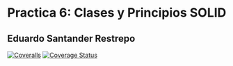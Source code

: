 # Practica 6: Clases y Principios SOLID

## Eduardo Santander Restrepo

[![Coveralls](https://github.com/ULL-ESIT-INF-DSI-2425/prct05-objects-classes-interfaces-Eduardosntr/actions/workflows/coveralls.yaml/badge.svg)](https://github.com/ULL-ESIT-INF-DSI-2425/prct05-objects-classes-interfaces-Eduardosntr/actions/workflows/coveralls.yaml)
[![Coverage Status](https://coveralls.io/repos/github/ULL-ESIT-INF-DSI-2425/prct05-objects-classes-interfaces-Eduardosntr/badge.svg?branch=main)](https://coveralls.io/github/ULL-ESIT-INF-DSI-2425/prct05-objects-classes-interfaces-Eduardosntr?branch=main)